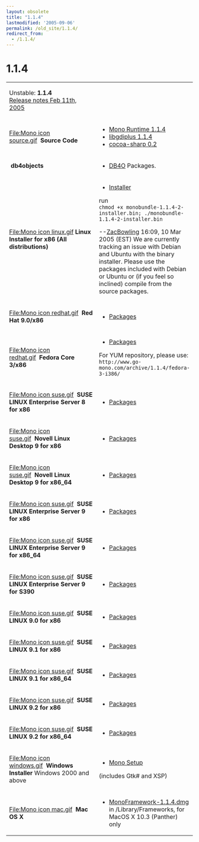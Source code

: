 ```yaml
---
layout: obsolete
title: "1.1.4"
lastmodified: '2005-09-06'
permalink: /old_site/1.1.4/
redirect_from:
  - /1.1.4/
---
```


1.1.4
=====

<table>
<col width="50%" />
<col width="50%" />
<tbody>
<tr class="odd">
<td align="left"><p>Unstable: <strong>1.1.4</strong><br /> <a href="http://go-mono.com/archive/1.1.4">Release notes Feb 11th, 2005</a></p></td>
<td align="left"></td>
</tr>
<tr class="even">
<td align="left"><p><a href="/index.php?title=Special:Upload&amp;wpDestFile=Mono_icon_source.gif" title="File:Mono icon source.gif">File:Mono icon source.gif</a>  <strong>Source Code</strong></p></td>
<td align="left"><ul>
<li><a href="http://www.go-mono.com/archive/1.1.4/mono-1.1.4.tar.gz">Mono Runtime 1.1.4</a></li>
<li><a href="http://www.go-mono.com/archive/1.1.4/libgdiplus-1.1.4.tar.gz">libgdiplus 1.1.4</a></li>
<li><a href="http://www.go-mono.com/archive/1.1.4/cocoa-sharp-0.2.tgz">cocoa-sharp 0.2</a></li>
</ul></td>
</tr>
<tr class="odd">
<td align="left"><p> <strong>db4objects</strong></p></td>
<td align="left"><ul>
<li><a href="{{site.github.url}}/old_site/DB4O" title="DB4O">DB4O</a> Packages.</li>
</ul></td>
</tr>
<tr class="even">
<td align="left"><p><a href="/index.php?title=Special:Upload&amp;wpDestFile=Mono_icon_linux.gif" title="File:Mono icon linux.gif">File:Mono icon linux.gif</a> <strong>Linux Installer for x86 (All distributions)</strong></p></td>
<td align="left"><ul>
<li><a href="http://www.go-mono.com/archive/1.1.4/installer/monobundle-1.1.4-2-installer.bin">Installer</a></li>
</ul>
<p>run<br /> <code>chmod +x monobundle-1.1.4-2-installer.bin; ./monobundle-1.1.4-2-installer.bin</code></p>
<p>--<a href="{{site.github.url}}/old_site/User:ZacBowling" title="User:ZacBowling">ZacBowling</a> 16:09, 10 Mar 2005 (EST) We are currently tracking an issue with Debian and Ubuntu with the binary installer. Please use the packages included with Debian or Ubuntu or (if you feel so inclined) compile from the source packages.</p></td>
</tr>
<tr class="odd">
<td align="left"><p><a href="/index.php?title=Special:Upload&amp;wpDestFile=Mono_icon_redhat.gif" title="File:Mono icon redhat.gif">File:Mono icon redhat.gif</a>  <strong>Red Hat 9.0/x86</strong></p></td>
<td align="left"><ul>
<li><a href="http://www.go-mono.com/archive/1.1.4/redhat-9-i386">Packages</a></li>
</ul></td>
</tr>
<tr class="even">
<td align="left"><p><a href="/index.php?title=Special:Upload&amp;wpDestFile=Mono_icon_redhat.gif" title="File:Mono icon redhat.gif">File:Mono icon redhat.gif</a>  <strong>Fedora Core 3/x86</strong></p></td>
<td align="left"><ul>
<li><a href="http://www.go-mono.com/archive/1.1.4/fedora-3-i386">Packages</a></li>
</ul>
<p>For YUM repository, please use: <br /> <code>http://www.go-mono.com/archive/1.1.4/fedora-3-i386/</code></p></td>
</tr>
<tr class="odd">
<td align="left"><p><a href="/index.php?title=Special:Upload&amp;wpDestFile=Mono_icon_suse.gif" title="File:Mono icon suse.gif">File:Mono icon suse.gif</a>  <strong>SUSE LINUX Enterprise Server 8 for x86</strong></p></td>
<td align="left"><ul>
<li><a href="http://www.go-mono.com/archive/1.1.4/sles-8-i386/">Packages</a></li>
</ul></td>
</tr>
<tr class="even">
<td align="left"><p><a href="/index.php?title=Special:Upload&amp;wpDestFile=Mono_icon_suse.gif" title="File:Mono icon suse.gif">File:Mono icon suse.gif</a>  <strong>Novell Linux Desktop 9 for x86</strong></p></td>
<td align="left"><ul>
<li><a href="http://www.go-mono.com/archive/1.1.4/nld-9-i586/">Packages</a></li>
</ul></td>
</tr>
<tr class="odd">
<td align="left"><p><a href="/index.php?title=Special:Upload&amp;wpDestFile=Mono_icon_suse.gif" title="File:Mono icon suse.gif">File:Mono icon suse.gif</a>  <strong>Novell Linux Desktop 9 for x86_64</strong></p></td>
<td align="left"><ul>
<li><a href="http://www.go-mono.com/archive/1.1.4/nld-9-x86_64/">Packages</a></li>
</ul></td>
</tr>
<tr class="even">
<td align="left"><p><a href="/index.php?title=Special:Upload&amp;wpDestFile=Mono_icon_suse.gif" title="File:Mono icon suse.gif">File:Mono icon suse.gif</a>  <strong>SUSE LINUX Enterprise Server 9 for x86</strong></p></td>
<td align="left"><ul>
<li><a href="http://www.go-mono.com/archive/1.1.4/sles-9-i586/">Packages</a></li>
</ul></td>
</tr>
<tr class="odd">
<td align="left"><p><a href="/index.php?title=Special:Upload&amp;wpDestFile=Mono_icon_suse.gif" title="File:Mono icon suse.gif">File:Mono icon suse.gif</a>  <strong>SUSE LINUX Enterprise Server 9 for x86_64</strong></p></td>
<td align="left"><ul>
<li><a href="http://www.go-mono.com/archive/1.1.4/sles-9-x86_64/">Packages</a></li>
</ul></td>
</tr>
<tr class="even">
<td align="left"><p><a href="/index.php?title=Special:Upload&amp;wpDestFile=Mono_icon_suse.gif" title="File:Mono icon suse.gif">File:Mono icon suse.gif</a>  <strong>SUSE LINUX Enterprise Server 9 for S390</strong></p></td>
<td align="left"><ul>
<li><a href="http://www.go-mono.com/archive/1.1.4/sles-9-s390/">Packages</a></li>
</ul></td>
</tr>
<tr class="odd">
<td align="left"><p><a href="/index.php?title=Special:Upload&amp;wpDestFile=Mono_icon_suse.gif" title="File:Mono icon suse.gif">File:Mono icon suse.gif</a>  <strong>SUSE LINUX 9.0 for x86</strong></p></td>
<td align="left"><ul>
<li><a href="http://www.go-mono.com/archive/1.1.4/suse-9-i586/">Packages</a></li>
</ul></td>
</tr>
<tr class="even">
<td align="left"><p><a href="/index.php?title=Special:Upload&amp;wpDestFile=Mono_icon_suse.gif" title="File:Mono icon suse.gif">File:Mono icon suse.gif</a>  <strong>SUSE LINUX 9.1 for x86</strong></p></td>
<td align="left"><ul>
<li><a href="http://www.go-mono.com/archive/1.1.4/suse-91-i586/">Packages</a></li>
</ul></td>
</tr>
<tr class="odd">
<td align="left"><p><a href="/index.php?title=Special:Upload&amp;wpDestFile=Mono_icon_suse.gif" title="File:Mono icon suse.gif">File:Mono icon suse.gif</a>  <strong>SUSE LINUX 9.1 for x86_64</strong></p></td>
<td align="left"><ul>
<li><a href="http://www.go-mono.com/archive/1.1.4/suse-91-x86_64/">Packages</a></li>
</ul></td>
</tr>
<tr class="even">
<td align="left"><p><a href="/index.php?title=Special:Upload&amp;wpDestFile=Mono_icon_suse.gif" title="File:Mono icon suse.gif">File:Mono icon suse.gif</a>  <strong>SUSE LINUX 9.2 for x86</strong></p></td>
<td align="left"><ul>
<li><a href="http://www.go-mono.com/archive/1.1.4/suse-92-i586/">Packages</a></li>
</ul></td>
</tr>
<tr class="odd">
<td align="left"><p><a href="/index.php?title=Special:Upload&amp;wpDestFile=Mono_icon_suse.gif" title="File:Mono icon suse.gif">File:Mono icon suse.gif</a>  <strong>SUSE LINUX 9.2 for x86_64</strong></p></td>
<td align="left"><ul>
<li><a href="http://www.go-mono.com/archive/1.1.4/suse-92-x86_64/">Packages</a></li>
</ul></td>
</tr>
<tr class="even">
<td align="left"><p><a href="/index.php?title=Special:Upload&amp;wpDestFile=Mono_icon_windows.gif" title="File:Mono icon windows.gif">File:Mono icon windows.gif</a>  <strong>Windows Installer</strong> Windows 2000 and above</p></td>
<td align="left"><ul>
<li><a href="http://www.go-mono.com/archive/1.1.4/windows/mono-1.1.4-gtksharp-1.9.2-win32-0.2.exe">Mono Setup</a></li>
</ul>
<p>(includes Gtk# and XSP)</p></td>
</tr>
<tr class="odd">
<td align="left"><p><a href="/index.php?title=Special:Upload&amp;wpDestFile=Mono_icon_mac.gif" title="File:Mono icon mac.gif">File:Mono icon mac.gif</a>  <strong>Mac OS X</strong></p></td>
<td align="left"><ul>
<li><a href="http://www.go-mono.com/archive/1.1.4/macos/MonoFramework-1.1.4.dmg">MonoFramework-1.1.4.dmg</a> in /Library/Frameworks, for MacOS X 10.3 (Panther) only</li>
</ul></td>
</tr>
</tbody>
</table>



